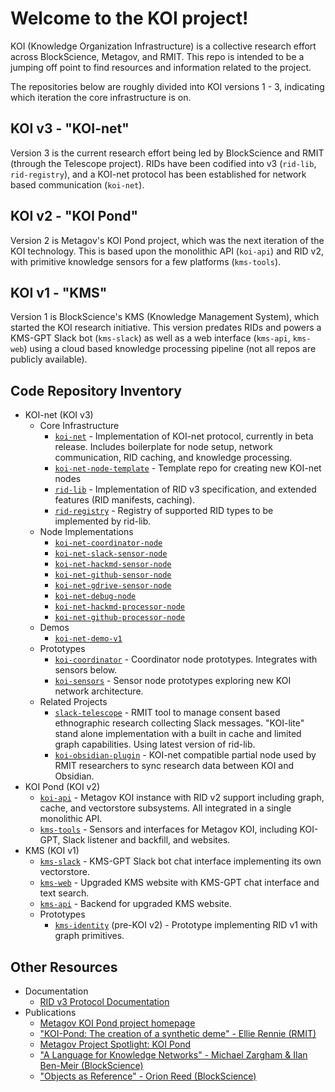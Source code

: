 # Welcome to the KOI project!

KOI (Knowledge Organization Infrastructure) is a collective research effort across BlockScience, Metagov, and RMIT. This repo is intended to be a jumping off point to find resources and information related to the project.

The repositories below are roughly divided into KOI versions 1 - 3, indicating which iteration the core infrastructure is on.


## KOI v3 - "KOI-net"
Version 3 is the current research effort being led by BlockScience and RMIT (through the Telescope project). RIDs have been codified into v3 (`rid-lib`, `rid-registry`), and a KOI-net protocol has been established for network based communication (`koi-net`).

## KOI v2 - "KOI Pond"
Version 2 is Metagov's KOI Pond project, which was the next iteration of the KOI technology. This is based upon the monolithic API (`koi-api`) and RID v2, with primitive knowledge sensors for a few platforms (`kms-tools`). 

## KOI v1 - "KMS"
Version 1 is BlockScience's KMS (Knowledge Management System), which started the KOI research initiative. This version predates RIDs and powers a KMS-GPT Slack bot (`kms-slack`) as well as a web interface (`kms-api`, `kms-web`) using a cloud based knowledge processing pipeline (not all repos are publicly available). 


## Code Repository Inventory

- KOI-net (KOI v3)
  - Core Infrastructure
    - [`koi-net`](https://github.com/BlockScience/koi-net) - Implementation of KOI-net protocol, currently in beta release. Includes boilerplate for node setup, network communication, RID caching, and knowledge processing.
    - [`koi-net-node-template`](https://github.com/BlockScience/koi-net-node-template) - Template repo for creating new KOI-net nodes
    - [`rid-lib`](https://github.com/BlockScience/rid-lib/) - Implementation of RID v3 specification, and extended features (RID manifests, caching).
    - [`rid-registry`](https://github.com/BlockScience/rid-registry) - Registry of supported RID types to be implemented by rid-lib.
  - Node Implementations
    - [`koi-net-coordinator-node`](https://github.com/BlockScience/koi-net-coordinator-node)
    - [`koi-net-slack-sensor-node`](https://github.com/BlockScience/koi-net-slack-sensor-node)
    - [`koi-net-hackmd-sensor-node`](https://github.com/BlockScience/koi-net-hackmd-sensor-node)
    - [`koi-net-github-sensor-node`](https://github.com/BlockScience/koi-net-github-sensor-node)
    - [`koi-net-gdrive-sensor-node`](https://github.com/BlockScience/koi-net-gdrive-sensor-node)
    - [`koi-net-debug-node`](github.com/BlockScience/koi-net-debug-node)
    - [`koi-net-hackmd-processor-node`](https://github.com/BlockScience/koi-net-hackmd-processor-node)
    - [`koi-net-github-processor-node`](https://github.com/BlockScience/koi-net-github-processor-node)
  - Demos
    - [`koi-net-demo-v1`](https://github.com/BlockScience/koi-net-demo-v1)
  - Prototypes
    - [`koi-coordinator`](https://github.com/BlockScience/koi-coordinator) - Coordinator node prototypes. Integrates with sensors below.
    - [`koi-sensors`](https://github.com/blockScience/koi-sensors) - Sensor node prototypes exploring new KOI network architecture.
  - Related Projects
      - [`slack-telescope`](https://github.com/metagov/slack-telescope) - RMIT tool to manage consent based ethnographic research collecting Slack messages. "KOI-lite" stand alone implementation with a built in cache and limited graph capabilities. Using latest version of rid-lib.
      - [`koi-obsidian-plugin`](https://github.com/metagov/koi-obsidian-plugin) - KOI-net compatible partial node used by RMIT researchers to sync research data between KOI and Obsidian.
- KOI Pond (KOI v2)
  - [`koi-api`](https://github.com/BlockScience/koi-api) - Metagov KOI instance with RID v2 support including graph, cache, and vectorstore subsystems. All integrated in a single monolithic API.
  - [`kms-tools`](https://github.com/metagov/kms-tools) - Sensors and interfaces for Metagov KOI, including KOI-GPT, Slack listener and backfill, and websites.
- KMS (KOI v1)
  - [`kms-slack`](https://github.com/BlockScience/kms-slack) - KMS-GPT Slack bot chat interface implementing its own vectorstore.
  - [`kms-web`](https://github.com/BlockScience/kms-web) - Upgraded KMS website with KMS-GPT chat interface and text search.
  - [`kms-api`](https://github.com/BlockScience/kms-api) - Backend for upgraded KMS website.
  - Prototypes
    - [`kms-identity`](https://github.com/BlockScience/kms-identity) (pre-KOI v2) - Prototype implementing RID v1 with graph primitives.
 
## Other Resources
- Documentation
  - [RID v3 Protocol Documentation](https://github.com/BlockScience/rid-lib/blob/main/README.md) 
- Publications
  - [Metagov KOI Pond project homepage](https://metagov.org/projects/koi-pond)
  - ["KOI-Pond: The creation of a synthetic deme" - Ellie Rennie (RMIT)](https://ellierennie.medium.com/koi-pond-the-creation-of-a-synthetic-deme-999a6f1f3426)
  - [Metagov Project Spotlight: KOI Pond](https://metagov.substack.com/p/metagov-project-spotlight-koi-pond)
  - ["A Language for Knowledge Networks" - Michael Zargham & Ilan Ben-Meir (BlockScience)](https://blog.block.science/a-language-for-knowledge-networks/)
  - ["Objects as Reference" - Orion Reed (BlockScience)](https://blog.block.science/objects-as-reference-toward-robust-first-principles-of-digital-organization/)
